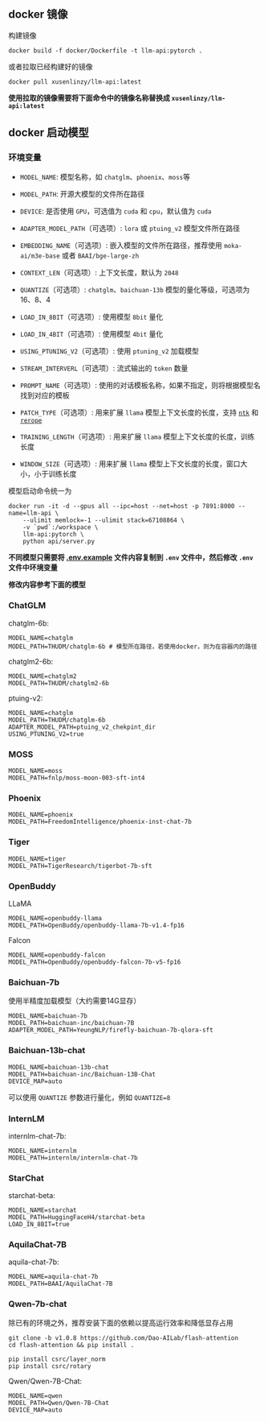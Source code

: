 ## docker 镜像

构建镜像

```shell
docker build -f docker/Dockerfile -t llm-api:pytorch .
```

或者拉取已经构建好的镜像

```shell
docker pull xusenlinzy/llm-api:latest
```

**使用拉取的镜像需要将下面命令中的镜像名称替换成 `xusenlinzy/llm-api:latest`**

## docker 启动模型

### 环境变量

+ `MODEL_NAME`: 模型名称，如 `chatglm`、`phoenix`、`moss`等


+ `MODEL_PATH`: 开源大模型的文件所在路径


+ `DEVICE`: 是否使用 `GPU`，可选值为 `cuda` 和 `cpu`，默认值为 `cuda`


+ `ADAPTER_MODEL_PATH`（可选项）: `lora` 或 `ptuing_v2` 模型文件所在路径


+ `EMBEDDING_NAME`（可选项）: 嵌入模型的文件所在路径，推荐使用 `moka-ai/m3e-base` 或者 `BAAI/bge-large-zh`


+ `CONTEXT_LEN`（可选项）: 上下文长度，默认为 `2048`


+ `QUANTIZE`（可选项）: `chatglm`、`baichuan-13b` 模型的量化等级，可选项为 16、8、4


+ `LOAD_IN_8BIT`（可选项）: 使用模型 `8bit` 量化


+ `LOAD_IN_4BIT`（可选项）: 使用模型 `4bit` 量化


+ `USING_PTUNING_V2`（可选项）: 使用 `ptuning_v2` 加载模型


+ `STREAM_INTERVERL`（可选项）: 流式输出的 `token` 数量


+ `PROMPT_NAME`（可选项）: 使用的对话模板名称，如果不指定，则将根据模型名找到对应的模板


+ `PATCH_TYPE`（可选项）: 用来扩展 `llama` 模型上下文长度的长度，支持 [`ntk`](https://kexue.fm/archives/9706) 和 [`rerope`](https://spaces.ac.cn/archives/9708)


+ `TRAINING_LENGTH`（可选项）: 用来扩展 `llama` 模型上下文长度的长度，训练长度


+ `WINDOW_SIZE`（可选项）: 用来扩展 `llama` 模型上下文长度的长度，窗口大小，小于训练长度


模型启动命令统一为

```shell
docker run -it -d --gpus all --ipc=host --net=host -p 7891:8000 --name=llm-api \
    --ulimit memlock=-1 --ulimit stack=67108864 \
    -v `pwd`:/workspace \
    llm-api:pytorch \
    python api/server.py
```

**不同模型只需要将 [.env.example](../.env.example) 文件内容复制到 `.env` 文件中，然后修改 `.env` 文件中环境变量**

**修改内容参考下面的模型**

### ChatGLM

chatglm-6b:

```shell
MODEL_NAME=chatglm
MODEL_PATH=THUDM/chatglm-6b # 模型所在路径，若使用docker，则为在容器内的路径
```

chatglm2-6b:

```shell
MODEL_NAME=chatglm2
MODEL_PATH=THUDM/chatglm2-6b
```

ptuing-v2:

```shell
MODEL_NAME=chatglm
MODEL_PATH=THUDM/chatglm-6b
ADAPTER_MODEL_PATH=ptuing_v2_chekpint_dir
USING_PTUNING_V2=true
```

### MOSS

```shell
MODEL_NAME=moss
MODEL_PATH=fnlp/moss-moon-003-sft-int4
```

### Phoenix

```shell
MODEL_NAME=phoenix
MODEL_PATH=FreedomIntelligence/phoenix-inst-chat-7b
```

### Tiger

```shell
MODEL_NAME=tiger
MODEL_PATH=TigerResearch/tigerbot-7b-sft
```

### OpenBuddy

LLaMA

```shell
MODEL_NAME=openbuddy-llama
MODEL_PATH=OpenBuddy/openbuddy-llama-7b-v1.4-fp16
```

Falcon

```shell
MODEL_NAME=openbuddy-falcon
MODEL_PATH=OpenBuddy/openbuddy-falcon-7b-v5-fp16
```

### Baichuan-7b

使用半精度加载模型（大约需要14G显存）

```shell
MODEL_NAME=baichuan-7b
MODEL_PATH=baichuan-inc/baichuan-7B
ADAPTER_MODEL_PATH=YeungNLP/firefly-baichuan-7b-qlora-sft
```

### Baichuan-13b-chat

```shell
MODEL_NAME=baichuan-13b-chat
MODEL_PATH=baichuan-inc/Baichuan-13B-Chat
DEVICE_MAP=auto
```

可以使用 `QUANTIZE` 参数进行量化，例如 `QUANTIZE=8`


### InternLM

internlm-chat-7b:

```shell
MODEL_NAME=internlm
MODEL_PATH=internlm/internlm-chat-7b
```

### StarChat

starchat-beta:

```shell
MODEL_NAME=starchat
MODEL_PATH=HuggingFaceH4/starchat-beta
LOAD_IN_8BIT=true
```

### AquilaChat-7B

aquila-chat-7b:

```shell
MODEL_NAME=aquila-chat-7b
MODEL_PATH=BAAI/AquilaChat-7B
```

### Qwen-7b-chat

除已有的环境之外，推荐安装下面的依赖以提高运行效率和降低显存占用

```shell
git clone -b v1.0.8 https://github.com/Dao-AILab/flash-attention
cd flash-attention && pip install .

pip install csrc/layer_norm
pip install csrc/rotary
```

Qwen/Qwen-7B-Chat:

```shell
MODEL_NAME=qwen
MODEL_PATH=Qwen/Qwen-7B-Chat
DEVICE_MAP=auto
```
